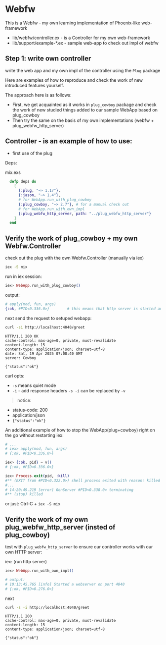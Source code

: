 # Webfw

This is a Webfw - my own learning implementation of Phoenix-like web-framework

- lib/webfw/controller.ex - is a Controller for my own web-framework
- lib/support/example-*.ex - sample web-app to check out impl of webfw


## Step 1: write own controller

write the web app and my own impl of the controller using the `Plug` package


Here are examples of how to reproduce and check the work of new introduced
features yourself.

The approach here is as follows:
- First, we get acquainted as it works in `plug_cowboy` package and
  check the work of new studied things added to our sample WebApp based on
  plug_cowboy
- Then try the same on the basis of my own implementations
  (webfw + plug_webfw_http_server)


## Controller - is an example of how to use:
  - first use of the plug


Deps:

mix.exs
```elixir
  defp deps do
    [
      {:plug, "~> 1.17"},
      {:jason, "~> 1.4"},
      # for WebApp.run_with_plug_cowboy
      {:plug_cowboy, "~> 2.7"}, # for a manual check out
      # for WebApp.run_with_own_impl
      {:plug_webfw_http_server, path: "../plug_webfw_http_server"}
    ]
  end
```


## Verify the work of plug_cowboy + my own Webfw.Controller

check out the plug with the own Webfw.Controller (manually via iex)

```sh
iex -S mix
```

run in iex session:
```elixir
iex> WebApp.run_with_plug_cowboy()
```
output:
```elixir
# apply(mod, fun, args)
{:ok, #PID<0.336.0>}        # this means that http server is started and listen
```

next send the request to setuped webapp:

```sh
curl -si http://localhost:4040/greet
```
```
HTTP/1.1 200 OK
cache-control: max-age=0, private, must-revalidate
content-length: 15
content-type: application/json; charset=utf-8
date: Sat, 19 Apr 2025 07:08:40 GMT
server: Cowboy

{"status":"ok"}
```
curl opts:
- `-s` means quiet mode
- `-i` - add response headers
`-s -i` can be replaced by `-v`

> notice:
- status-code: 200
- application/json
- `{"status":"ok"}`

An additional example of how to stop the WebApp(plug+cowboy) right on the go
without restarting iex:
```elixir
# ...
# iex> apply(mod, fun, args)
# {:ok, #PID<0.336.0>}

iex> {:ok, pid} = v()
# {:ok, #PID<0.336.0>}

iex> Process.exit(pid, :kill)
#** (EXIT from #PID<0.322.0>) shell process exited with reason: killed
#...
# 14:20:49.219 [error] GenServer #PID<0.338.0> terminating
#** (stop) killed
```

or just:
Ctrl-C + `iex -S mix`



## Verify the work of my own plug_webfw_http_server (insted of plug_cowboy)


test with `plug_webfw_http_server` to ensure our controller works with
our own HTTP server:


iex:
(run http server)
```elixir
iex> WebApp.run_with_own_impl()

# output:
# 10:13:45.765 [info] Started a webserver on port 4040
# {:ok, #PID<0.276.0>}
```
next

```sh
curl -s -i http://localhost:4040/greet
```
```
HTTP/1.1 200
cache-control: max-age=0, private, must-revalidate
content-length: 15
content-type: application/json; charset=utf-8

{"status":"ok"}
```

